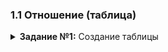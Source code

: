 ### 1.1 Отношение (таблица)
<details>
<summary><b>Задание №1:</b> Создание таблицы</summary>
  
  ```mysql
SELECT name
FROM passenger
```

</details>
